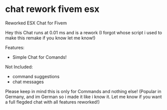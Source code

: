 # chat rework fivem esx
 Reworked ESX Chat for Fivem


Hey this Chat runs at 0.01 ms and is a rework (I forgot whose script i used to make this remake if you know let me know!)

Features:

- Simple Chat for Comands! 

Not Included:

- command suggestions
- chat messages

Please keep in mind this is only for Commands and nothing else! (Popular in Germany, and im German so i made it like i know it. Let me know if you want a full flegded chat with all features reworked!)
